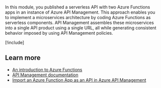 In this module, you published a serverless API with two Azure Functions apps in an instance of Azure API Management. This approach enables you to implement a microservices architecture by coding Azure Functions as serverless components. API Management assembles these microservices into a single API product using a single URL, all while generating consistent behavior imposed by using API Management policies.

[!include[](../../../includes/azure-sandbox-cleanup.md)]

## Learn more

- [An introduction to Azure Functions](/azure/azure-functions/functions-overview)
- [API Management documentation](/azure/api-management/)
- [Import an Azure Function App as an API in Azure API Management](/azure/api-management/import-function-app-as-api)